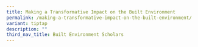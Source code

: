 ```yaml
---
title: Making a Transformative Impact on the Built Environment
permalink: /making-a-transformative-impact-on-the-built-environment/
variant: tiptap
description: ""
third_nav_title: Built Environment Scholars
---
```

